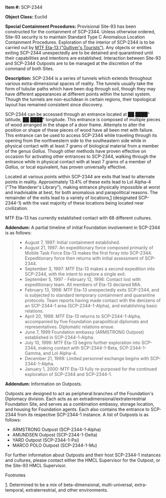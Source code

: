 **Item #:** SCP-2344

**Object Class:** Euclid

**Special Containment Procedures:** Provisional Site-93 has been constructed for the containment of SCP-2344. Unless otherwise ordered, Site-93 security is to maintain Standard Type C Anomalous Location Containment Procedures. Exploration of the interior of SCP-2344 is to be carried out by [MTF Eta-13 ("Gulliver's Tourists")](/wayfarers-hub). Any objects or entities exiting SCP-2344 unexpectedly are to be detained and quarantined until their capabilities and intentions are established. Interaction between Site-93 and SCP-2344 Outposts are to be managed at the discretion of the command of both Sites.

**Description:** SCP-2344 is a series of tunnels which extends throughout various extra-dimensional spaces of reality. The tunnels usually take the form of tubular paths which have been dug through soil, though they may have different appearances at different points within the tunnel system. Though the tunnels are non-euclidean in certain regions, their topological layout has remained consistent since discovery.

SCP-2344 can be accessed through an entrance located at ██.████° latitude, ██.████° longitude. This entrance is composed of multiple pieces of wood arranged in the shape of a door frame. Attempts to alter the position or shape of these pieces of wood have all been met with failure. This entrance can be used to access SCP-2344 while traveling through its opening from the northwestern side to the southeastern side while in physical contact with at least 7 grams of biological material from a member of the genus _Gallus_. Though other methods have proven effective on occasion for activating other entrances to SCP-2344, walking through the entrance while in physical contact with at least 7 grams of a member of _Gallus_, or local equivalent, has proven universally effective.

Located at various points within SCP-2344 are exits that lead to alternate points in reality. Approximately 13.4% of these exits lead to LoI Alpha-4 ("The Wanderer's Library"), making entrance physically impossible at worst and inadvisable at best, for both anomalous and parapolitical reasons. The remainder of the exits lead to a variety of locations,[1](javascript:;) (designated SCP-2344-1) with the vast majority of these locations being located near civilization.

MTF Eta-13 has currently established contact with 68 different cultures.

**Addendum:** A partial timeline of initial Foundation involvement in SCP-2344 is as follows:

> *   August 7, 1997: Initial containment established.
> *   August 21, 1997: An expeditionary force composed primarily of Mobile Task Force Eta-13 makes the first foray into SCP-2344. Expeditionary force then returns with initial assessment of SCP-2344.
> *   September 3, 1997: MTF Eta-13 makes a second expedition into SCP-2344, with the intent to explore a single exit.
> *   September 5, 1997 - February 12, 1998: Contact lost with expeditionary team. All members of Eta-13 declared MIA.
> *   February 13, 1998: MTF Eta-13 unexpectedly exits SCP-2344, and is subjected to standard temporary containment and quarantine protocols. Team reports having made contact with the denizens of an SCP-2344-1 area (SCP-2344-1-Alpha), and establishing basic relations.
> *   April 20, 1998: MTF Eta-13 returns to SCP-2344-1-Alpha, accompanied by five Foundation parapolitical diplomats and representatives. Diplomatic relations ensue.
> *   June 7, 1999 Foundation embassy (ARMSTRONG Outpost) established in SCP-2344-1-Alpha.
> *   July 10, 1999: MTF Eta-13 begins further exploration into SCP-2344, making contact with SCP-2344-1-Beta, SCP-2344-1-Gamma, and LoI Alpha-4.
> *   December 21, 1999: Limited personnel exchange begins with SCP-2344-1-Alpha.
> *   January 1, 2000: MTF Eta-13 fully re-purposed for the continued exploration of SCP-2344 and SCP-2344-1.

**Addendum:** Information on Outposts.

Outposts are designed to act as peripheral branches of the Foundation's Diplomacy division. Each acts as an extradimensional/extraterrestrial Foundation Site, and serves as a combination embassy, storage location, and housing for Foundation agents. Each also contains the entrance to SCP-2344 from its respective SCP-2344-1 instance. A list of Outposts is as follows:

*   ARMSTRONG Outpost (SCP-2344-1-Alpha)
*   AMUNDSEN Outpost (SCP-2344-1-Delta)
*   YARD Outpost (SCP-2344-1-Psi)
*   MARCO POLO Outpost (SCP-2344-1-Mu)

For further information about Outposts and their host SCP-2344-1 instances and cultures, please contact either the HMCL Supervisor for the Outpost, or the Site-93 HMCL Supervisor.

Footnotes

[1](javascript:;). Determined to be a mix of beta-dimensional, multi-universal, extra-temporal, extraterrestrial, and other environments.